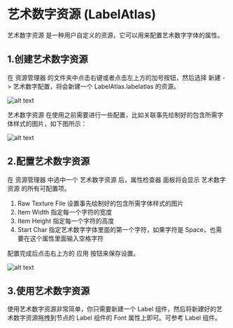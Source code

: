 # 艺术数字资源 (LabelAtlas)

艺术数字资源 是一种用户自定义的资源，它可以用来配置艺术数字字体的属性。

## 1.创建艺术数字资源
在 资源管理器 的文件夹中点击右键或者点击左上方的加号按钮，然后选择 新建 -> 艺术数字配置，将会新建一个 LabelAtlas.labelatlas 的资源。

![alt text](https://docs.cocos.com/creator/2.4/manual/assets/create-label-atlas.DLRdvQ8m.jpeg)

艺术数字资源 在使用之前需要进行一些配置，比如关联事先绘制好的包含所需字体样式的图片，如下图所示：

![alt text](https://docs.cocos.com/creator/2.4/manual/assets/raw_texture_file.BlwoXjyQ.png)

## 2.配置艺术数字资源
在 资源管理器 中选中一个 艺术数字资源 后，属性检查器 面板将会显示 艺术数字资源 的所有可配置项。

1. Raw Texture File	设置事先绘制好的包含所需字体样式的图片
2. Item Width	指定每一个字符的宽度
3. Item Height	指定每一个字符的高度
4. Start Char	指定艺术数字字体里面的第一个字符，如果字符是 Space，也需要在这个属性里面输入空格字符

配置完成后点击右上方的 应用 按钮来保存设置。

![alt text](https://docs.cocos.com/creator/2.4/manual/assets/save-label-atlas.BBfZVplq.jpeg)

## 3.使用艺术数字资源
使用艺术数字资源非常简单，你只需要新建一个 Label 组件，然后将新建好的艺术数字资源拖拽到节点的 Label 组件的 Font 属性上即可。可参考 Label 组件。
